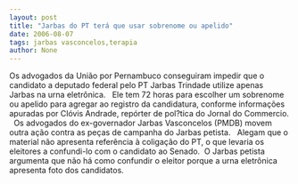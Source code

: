 ```yaml
---
layout: post
title: "Jarbas do PT terá que usar sobrenome ou apelido"
date: 2006-08-07
tags: jarbas vasconcelos,terapia
author: None
---
```

Os advogados da União por Pernambuco conseguiram impedir que o candidato a deputado federal pelo PT Jarbas Trindade utilize apenas Jarbas na urna eletrônica.
&nbsp;
Ele tem 72 horas para escolher um sobrenome ou apelido para agregar ao registro da candidatura, conforme informações apuradas por Clóvis Andrade, repórter de pol?tica do Jornal do Commercio.
&nbsp;
Os advogados do ex-governador Jarbas Vasconcelos (PMDB) movem outra ação contra as peças de campanha do Jarbas petista. 
&nbsp;
Alegam que o material não apresenta referência à coligação do PT, o que levaria os eleitores a confundi-lo com o candidato ao Senado.
&nbsp;O Jarbas petista argumenta que não há como confundir o eleitor porque a urna eletrônica apresenta foto dos candidatos. 
